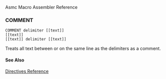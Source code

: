 Asmc Macro Assembler Reference

### COMMENT

    COMMENT delimiter [[text]]
    [[text]]
    [[text]] delimiter [[text]]


Treats all text between or on the same line as the delimiters as a comment.

#### See Also

[Directives Reference](readme.md)